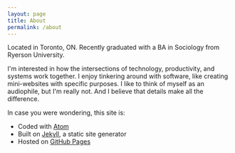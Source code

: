 ```yaml
---
layout: page
title: About
permalink: /about
---
```


Located in Toronto, ON. Recently graduated with a BA in Sociology from Ryerson University.

I'm interested in how the intersections of technology, productivity, and systems work together. I enjoy tinkering around with software, like creating mini-websites with specific purposes. I like to think of myself as an audiophile, but I'm really not. And I believe that details make all the difference.

In case you were wondering, this site is:

- Coded with [Atom](https://atom.io/)
- Built on [Jekyll](https://jekyllrb.com/), a static site generator
- Hosted on [GitHub Pages](https://pages.github.com/)
